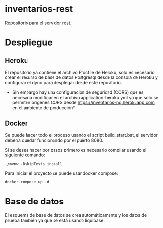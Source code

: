 # inventarios-rest
Repositorio para el servidor rest.

# Despliegue

## Heroku

El repositorio ya contiene el archivo Procfile de Heroku, solo es necesario crear el recurso de base de datos Postgresql desde la consola de Heroku y configurar el dyno para desplegar desde este repositorio.

* Sin embargo hay una configuracion de seguridad (CORS) que es necesaria modificar en el archivo application-heroku.yml ya que solo se permiten origenes CORS desde https://inventarios-ng.herokuapp.com en el ambiente de producción*

## Docker

Se puede hacer todo el proceso usando el script build_start.bat, el servidor debería quedar funcionando por el puerto 8080.

Si se desea hacer por pasos primero es necesario compilar usando el siguiente comando:

`./mvnw -DskipTests install`

Para iniciar el proyecto se puede usar docker compose:

`docker-compose up -d`



# Base de datos

El esquema de base de datos se crea automáticamente y los datos de prueba también ya que se está usando liquibase.


